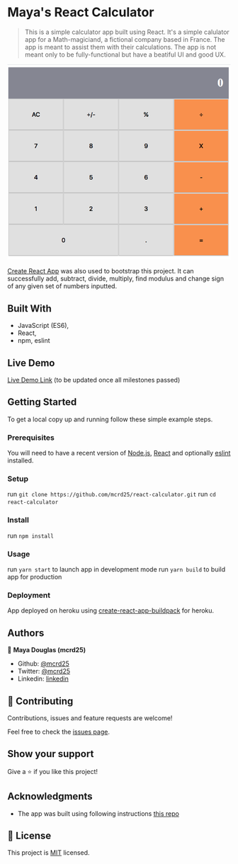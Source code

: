 # Maya's React Calculator

> This is a simple calculator app built using React. It's a simple calulator app for a Math-magiciand, a fictional company based in France. The app is meant to assist them with their calculations. The app is not meant only to be fully-functional but have a beatiful UI and good UX.

![screenshot](./app_screenshot.png)

[Create React App](https://facebook.github.io/create-react-app) was also used to bootstrap this project. 
It can successfully add, subtract, divide, multiply, find modulus and change sign of any given set of numbers inputted.

## Built With

- JavaScript (ES6),
- React,
- npm, eslint

## Live Demo
[Live Demo Link](https://mayareactcalculator.herokuapp.com/) (to be updated once all milestones passed)


## Getting Started




To get a local copy up and running follow these simple example steps.

### Prerequisites
You will need to have a recent version of [Node.js](https://nodejs.org/en/), [React](https://reactjs.org/docs/create-a-new-react-app.html#create-react-app) and optionally [eslint]() installed.

### Setup
run `git clone https://github.com/mcrd25/react-calculator.git`
run `cd react-calculator`
### Install
run `npm install`
### Usage
run `yarn start` to launch app in development mode
run `yarn build` to build app for production

### Deployment
App deployed on heroku using [create-react-app-buildpack](https://github.com/mars/create-react-app-buildpack) for heroku.


## Authors

👤 **Maya Douglas (mcrd25)**

- Github: [@mcrd25](https://github.com/mcrd25)
- Twitter: [@mcrd25](https://twitter.com/mcrd25)
- Linkedin: [linkedin](https://linkedin.com/in/mayadouglas)


## 🤝 Contributing

Contributions, issues and feature requests are welcome!

Feel free to check the [issues page](issues/).

## Show your support

Give a ⭐️ if you like this project!

## Acknowledgments
- The app was built using following instructions [this repo](https://github.com/microverseinc/project-react-calculator)

## 📝 License

This project is [MIT](lic.url) licensed.